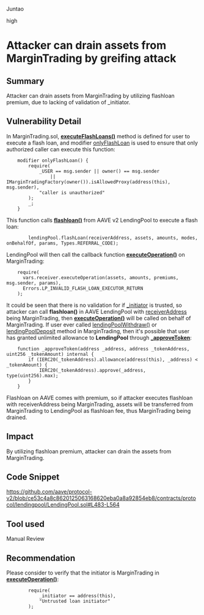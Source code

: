 Juntao

high

# Attacker can drain assets from MarginTrading by greifing attack

## Summary
Attacker can drain assets from MarginTrading by utilizing flashloan premium, due to lacking of validation of _initiator.

## Vulnerability Detail
In MarginTrading.sol, [**executeFlashLoans()**](https://github.com/sherlock-audit/2023-05-dodo/blob/main/dodo-margin-trading-contracts/contracts/marginTrading/MarginTrading.sol#L89-L108) method is defined for user to execute a flash loan, and modifier [onlyFlashLoan](https://github.com/sherlock-audit/2023-05-dodo/blob/main/dodo-margin-trading-contracts/contracts/marginTrading/MarginTrading.sol#L43-L50) is used to ensure that only authorized caller can execute this function:
```solidity
    modifier onlyFlashLoan() {
        require(
            _USER == msg.sender || owner() == msg.sender
                || IMarginTradingFactory(owner()).isAllowedProxy(address(this), msg.sender),
            "caller is unauthorized"
        );
        _;
    }
```
This function calls [__flashloan()__](https://github.com/aave/protocol-v2/blob/ce53c4a8c8620125063168620eba0a8a92854eb8/contracts/protocol/lendingpool/LendingPool.sol#L483-L564)  from AAVE v2 LendingPool to execute a flash loan:
```solidity
        lendingPool.flashLoan(receiverAddress, assets, amounts, modes, onBehalfOf, params, Types.REFERRAL_CODE);
```
LendingPool will then call the callback function [__executeOperation()__](https://github.com/sherlock-audit/2023-05-dodo/blob/main/dodo-margin-trading-contracts/contracts/marginTrading/MarginTrading.sol#L121-L166) on MarginTrading:
```solidity
    require(
      vars.receiver.executeOperation(assets, amounts, premiums, msg.sender, params),
      Errors.LP_INVALID_FLASH_LOAN_EXECUTOR_RETURN
    );
```
It could be seen that there is no validation for if [_initiator](https://github.com/sherlock-audit/2023-05-dodo/blob/main/dodo-margin-trading-contracts/contracts/marginTrading/MarginTrading.sol#L125) is trusted, so attacker can call __flashloan()__ in AAVE LendingPool with [receiverAddress](https://github.com/aave/protocol-v2/blob/ce53c4a8c8620125063168620eba0a8a92854eb8/contracts/protocol/lendingpool/LendingPool.sol#LL484C13-L484C28) being MarginTrading, then [__executeOperation()__](https://github.com/sherlock-audit/2023-05-dodo/blob/main/dodo-margin-trading-contracts/contracts/marginTrading/MarginTrading.sol#L121-L166) will be called on behalf of MarginTrading.
If user ever called [lendingPoolWithdraw()](https://github.com/sherlock-audit/2023-05-dodo/blob/main/dodo-margin-trading-contracts/contracts/marginTrading/MarginTrading.sol#L172-L174) or [lendingPoolDeposit](https://github.com/sherlock-audit/2023-05-dodo/blob/main/dodo-margin-trading-contracts/contracts/marginTrading/MarginTrading.sol#L180-L182) method in MarginTrading, then it's possible that user has granted unlimited allowance to __LendingPool__ through [___approveToken__](https://github.com/sherlock-audit/2023-05-dodo/blob/main/dodo-margin-trading-contracts/contracts/marginTrading/MarginTrading.sol#L392-L396):
```solidity
    function _approveToken(address _address, address _tokenAddress, uint256 _tokenAmount) internal {
        if (IERC20(_tokenAddress).allowance(address(this), _address) < _tokenAmount) {
            IERC20(_tokenAddress).approve(_address, type(uint256).max);
        }
    }
```
Flashloan on AAVE comes with premium, so if attacker executes flashloan with receiverAddress being MarginTrading, assets will be transferred from MarginTrading to LendingPool as flashloan fee, thus MarginTrading being drained.

## Impact

By utilizing flashloan premium, attacker can drain the assets from MarginTrading.

## Code Snippet

https://github.com/aave/protocol-v2/blob/ce53c4a8c8620125063168620eba0a8a92854eb8/contracts/protocol/lendingpool/LendingPool.sol#L483-L564

## Tool used

Manual Review

## Recommendation

Please consider to verify that the initiator is MarginTrading in  [__executeOperation()__](https://github.com/sherlock-audit/2023-05-dodo/blob/main/dodo-margin-trading-contracts/contracts/marginTrading/MarginTrading.sol#L121-L166):
```solidity
        require(
            _initiator == address(this),
            "Untrusted loan initiator"
        );
```
